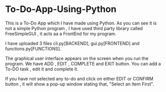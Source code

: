 # To-Do-App-Using-Python
This is a To-Do App which I have made using Python. As you can see it is not a simple Python program , I have used third party library called 
FreeSimpleGUI , it acts aa a FrontEnd for my program. 

I have uploaded 3 files cli.py[BACKEND], gui.py[FRONTEND] and functions.py[FUNCTIONS].

The graphical user interface appears on the screen when you run the program. We have ADD , EDIT , COMPLETE and EXIT button.
You can add a To-DO task , edit it and complete it.

If you have not selected any to-do and click on either EDIT or CONFIRM button , it will show a pop-up window stating that,
"Select an Item First".
